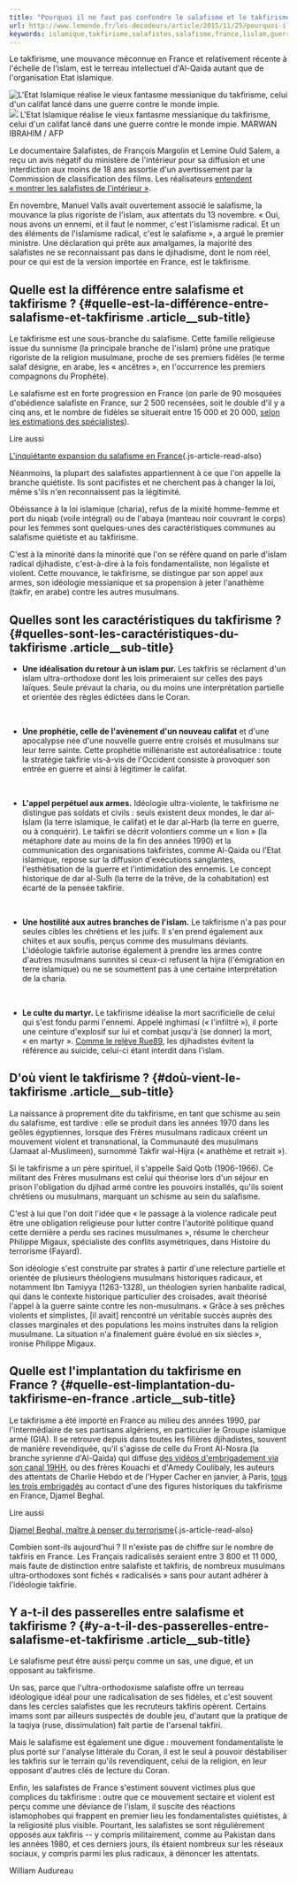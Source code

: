 ```yaml
---
title: "Pourquoi il ne faut pas confondre le salafisme et le takfirisme"
url: http://www.lemonde.fr/les-decodeurs/article/2015/11/25/pourquoi-il-ne-faut-pas-confondre-le-salafisme-et-le-takfirisme_4817042_4355770.html
keywords: islamique,takfirisme,salafistes,salafisme,france,lislam,guerre,terre,musulmans,confondre,faut,takfiris
---
```

Le takfirisme, une mouvance méconnue en France et relativement récente à l'échelle de l'islam, est le terreau intellectuel d'Al-Qaida autant que de l'organisation Etat islamique.

![L\'Etat Islamique réalise le vieux fantasme messianique du takfirisme, celui d\'un califat lancé dans une guerre contre le monde impie.](https://img.lemde.fr/2015/11/19/0/0/1773/1200/688/0/60/0/7ad4e8c_14426-1cjsmni.jpg) ![](https://img.lemde.fr/2015/11/19/0/0/1773/1200/688/0/60/0/7ad4e8c_14426-1cjsmni.jpg) L\'Etat Islamique réalise le vieux fantasme messianique du takfirisme, celui d\'un califat lancé dans une guerre contre le monde impie. MARWAN IBRAHIM / AFP

Le documentaire Salafistes, de François Margolin et Lemine Ould Salem, a reçu un avis négatif du ministère de l'intérieur pour sa diffusion et une interdiction aux moins de 18 ans assortie d'un avertissement par la Commission de classification des films. Les réalisateurs [entendent « montrer les salafistes de l'intérieur »](http://www.lemonde.fr/cinema/article/2016/01/26/salafistes-un-spectacle-douteux-sur-la-nebuleuse-djihadiste_4853449_3476.html).

En novembre, Manuel Valls avait ouvertement associé le salafisme, la mouvance la plus rigoriste de l'islam, aux attentats du 13 novembre. « Oui, nous avons un ennemi, et il faut le nommer, c'est l'islamisme radical. Et un des éléments de l'islamisme radical, c'est le salafisme », a argué le premier ministre. Une déclaration qui prête aux amalgames, la majorité des salafistes ne se reconnaissant pas dans le djihadisme, dont le nom réel, pour ce qui est de la version importée en France, est le takfirisme.

**Quelle est la différence entre salafisme et takfirisme ?** {#quelle-est-la-différence-entre-salafisme-et-takfirisme .article__sub-title}
------------------------------------------------------------

Le takfirisme est une sous-branche du salafisme. Cette famille religieuse issue du sunnisme (la principale branche de l'islam) prône une pratique rigoriste de la religion musulmane, proche de ses premiers fidèles (le terme salaf désigne, en arabe, les « ancêtres », en l'occurrence les premiers compagnons du Prophète).

Le salafisme est en forte progression en France (on parle de 90 mosquées d'obédience salafiste en France, sur 2 500 recensées, soit le double d'il y a cinq ans, et le nombre de fidèles se situerait entre 15 000 et 20 000, [selon les estimations des spécialistes](http://www.leprogres.fr/rhone/2015/06/27/pourquoi-le-salafisme-se-developpe-en-france)).

Lire aussi

[L'inquiétante expansion du salafisme en France](https://www.lemonde.fr/religions/article/2015/11/20/l-expansion-du-salafisme-en-france-inquiete-les-autorites_4814180_1653130.html){.js-article-read-also}

Néanmoins, la plupart des salafistes appartiennent à ce que l'on appelle la branche quiétiste. Ils sont pacifistes et ne cherchent pas à changer la loi, même s'ils n'en reconnaissent pas la légitimité.

Obéissance à la loi islamique (charia), refus de la mixité homme-femme et port du niqab (voile intégral) ou de l'abaya (manteau noir couvrant le corps) pour les femmes sont quelques-unes des caractéristiques communes au salafisme quiétiste et au takfirisme.

C'est à la minorité dans la minorité que l'on se réfère quand on parle d'islam radical djihadiste, c'est-à-dire à la fois fondamentaliste, non légaliste et violent. Cette mouvance, le takfirisme, se distingue par son appel aux armes, son idéologie messianique et sa propension à jeter l'anathème (takfir, en arabe) contre les autres musulmans.

**Quelles sont les caractéristiques du takfirisme ?** {#quelles-sont-les-caractéristiques-du-takfirisme .article__sub-title}
-----------------------------------------------------

-   **Une idéalisation du retour à un islam pur.** Les takfiris se réclament d'un islam ultra-orthodoxe dont les lois primeraient sur celles des pays laïques. Seule prévaut la charia, ou du moins une interprétation partielle et orientée des règles édictées dans le Coran.

&nbsp;

-   **Une prophétie, celle de l'avènement d'un nouveau califat** et d'une apocalypse née d'une nouvelle guerre entre croisés et musulmans sur leur terre sainte. Cette prophétie millénariste est autoréalisatrice : toute la stratégie takfirie vis-à-vis de l'Occident consiste à provoquer son entrée en guerre et ainsi à légitimer le califat.

&nbsp;

-   **L'appel perpétuel aux armes.** Idéologie ultra-violente, le takfirisme ne distingue pas soldats et civils : seuls existent deux mondes, le dar al-Islam (la terre islamique, le califat) et le dar al-Harb (la terre en guerre, ou à conquérir). Le takfiri se décrit volontiers comme un « lion » (la métaphore date au moins de la fin des années 1990) et la communication des organisations takfiristes, comme Al-Qaida ou l'Etat islamique, repose sur la diffusion d'exécutions sanglantes, l'esthétisation de la guerre et l'intimidation des ennemis. Le concept historique de dar al-Sulh (la terre de la trêve, de la cohabitation) est écarté de la pensée takfirie.

&nbsp;

-   **Une hostilité aux autres branches de l'islam.** Le takfirisme n'a pas pour seules cibles les chrétiens et les juifs. Il s'en prend également aux chiites et aux soufis, perçus comme des musulmans déviants. L'idéologie takfirie autorise également à prendre les armes contre d'autres musulmans sunnites si ceux-ci refusent la hijra (l'émigration en terre islamique) ou ne se soumettent pas à une certaine interprétation de la charia.

&nbsp;

-   **Le culte du martyr.** Le takfirisme idéalise la mort sacrificielle de celui qui s'est fondu parmi l'ennemi. Appelé inghimasi (« l'infiltré »), il porte une ceinture d'explosif sur lui et combat jusqu'à (se donner) la mort, « en martyr ». [Comme le relève Rue89](http://rue89.nouvelobs.com/2015/11/20/djihadistes-kamikazes-plutot-inghimasi-262183), les djihadistes évitent la référence au suicide, celui-ci étant interdit dans l'islam.

**D'où vient le takfirisme ?** {#doù-vient-le-takfirisme .article__sub-title}
------------------------------

La naissance à proprement dite du takfirisme, en tant que schisme au sein du salafisme, est tardive : elle se produit dans les années 1970 dans les geôles égyptiennes, lorsque des Frères musulmans radicaux créent un mouvement violent et transnational, la Communauté des musulmans (Jamaat al-Muslimeen), surnommé Takfir wal-Hijra (« anathème et retrait »).

Si le takfirisme a un père spirituel, il s'appelle Saïd Qotb (1906-1966). Ce militant des Frères musulmans est celui qui théorise lors d'un séjour en prison l'obligation du djihad armé contre les pouvoirs installés, qu'ils soient chrétiens ou musulmans, marquant un schisme au sein du salafisme.

C'est à lui que l'on doit l'idée que « le passage à la violence radicale peut être une obligation religieuse pour lutter contre l'autorité politique quand cette dernière a perdu ses racines musulmanes », résume le chercheur Philippe Migaux, spécialiste des conflits asymétriques, dans Histoire du terrorisme (Fayard).

Son idéologie s'est construite par strates à partir d'une relecture partielle et orientée de plusieurs théologiens musulmans historiques radicaux, et notamment Ibn Tamiyya (1263-1328), un théologien syrien hanbalite radical, qui dans le contexte historique particulier des croisades, avait théorisé l'appel à la guerre sainte contre les non-musulmans. « Grâce à ses prêches violents et simplistes, \[il avait\] rencontré un véritable succès auprès des classes marginales et des populations les moins instruites dans la religion musulmane. La situation n'a finalement guère évolué en six siècles », ironise Philippe Migaux.

Quelle est l'implantation du takfirisme en France ? {#quelle-est-limplantation-du-takfirisme-en-france .article__sub-title}
---------------------------------------------------

Le takfirisme a été importé en France au milieu des années 1990, par l'intermédiaire de ses partisans algériens, en particulier le Groupe islamique armé (GIA). Il se retrouve depuis dans toutes les filières djihadistes, souvent de manière revendiquée, qu'il s'agisse de celle du Front Al-Nosra (la branche syrienne d'Al-Qaida) qui diffuse [des vidéos d'embrigadement via son canal 19HH](http://www.lemonde.fr/pixels/article/2014/12/05/dans-la-folie-de-19-hh-principal-canal-francais-de-propagande-djihadiste_4533424_4408996.html), ou des frères Kouachi et d'Amedy Coulibaly, les auteurs des attentats de Charlie Hebdo et de l'Hyper Cacher en janvier, à Paris, [tous les trois embrigadés](http://www.lemonde.fr/societe/article/2015/01/09/amedy-coulibaly-de-l-espoir-de-la-reinsertion-au-terrorisme-sectaire_4552778_3224.html) au contact d'une des figures historiques du takfirisme en France, Djamel Beghal.

Lire aussi

[Djamel Beghal, maître à penser du terrorisme](https://www.lemonde.fr){.js-article-read-also}

Combien sont-ils aujourd'hui ? Il n'existe pas de chiffre sur le nombre de takfiris en France. Les Français radicalisés seraient entre 3 800 et 11 000, mais faute de distinction entre salafiste et takfiris, de nombreux musulmans ultra-orthodoxes sont fichés « radicalisés » sans pour autant adhérer à l'idéologie takfirie.

**Y a-t-il des passerelles entre salafisme et takfirisme ?** {#y-a-t-il-des-passerelles-entre-salafisme-et-takfirisme .article__sub-title}
------------------------------------------------------------

Le salafisme peut être aussi perçu comme un sas, une digue, et un opposant au takfirisme.

Un sas, parce que l'ultra-orthodoxisme salafiste offre un terreau idéologique idéal pour une radicalisation de ses fidèles, et c'est souvent dans les cercles salafistes que les recruteurs takfiris opèrent. Certains imams sont par ailleurs suspectés de double jeu, d'autant que la pratique de la taqiya (ruse, dissimulation) fait partie de l'arsenal takfiri.

Mais le salafisme est également une digue : mouvement fondamentaliste le plus porté sur l'analyse littérale du Coran, il est le seul à pouvoir déstabiliser les takfiris sur le terrain qu'ils revendiquent, celui de la religion, en leur opposant d'autres clés de lecture du Coran.

Enfin, les salafistes de France s'estiment souvent victimes plus que complices du takfirisme : outre que ce mouvement sectaire et violent est perçu comme une déviance de l'islam, il suscite des réactions islamophobes qui frappent en premier lieu les fondamentalistes quiétistes, à la religiosité plus visible. Pourtant, les salafistes se sont régulièrement opposés aux takfiris -- y compris militairement, comme au Pakistan dans les années 1980, et ces derniers jours, ils étaient nombreux sur les réseaux sociaux, y compris parmi les plus radicaux, à dénoncer les attentats.

William Audureau
